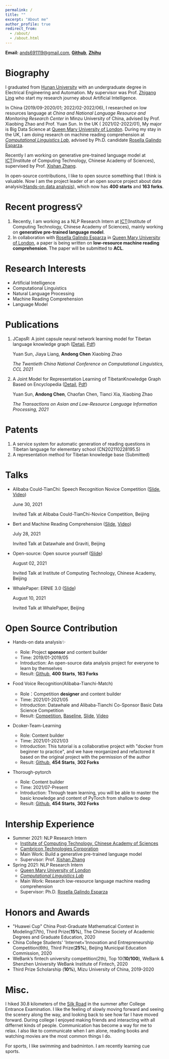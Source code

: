 ```yaml
---
permalink: /
title: ""
excerpt: "About me"
author_profile: true
redirect_from: 
  - /about/
  - /about.html
---
```

**Email:** ands691119@gmail.com, [**Github**](https://github.com/andongBlue), [**Zhihu**](https://www.zhihu.com/people/wang-ya-fei-48)

# Biography 

I graduated from [Hunan University](http://www-en.hnu.edu.cn/) with an undergraduate degree in Electrical Engineering and Automation. My supervisor was Prof. [Zhigang Ling](http://eeit.hnu.edu.cn/info/1307/4568.htm) who start my research journey about Artificial Intelligence.

In China (2019/09-2020/01; 2022/02-2022/06), I researched on low resources language at *China and National Language Resource and Monitoring Research Center* in Minzu University of China, advised by  Prof. Xiaobing Zhao and  Prof. Yuan Sun. In the UK ( 2021/02-2022/01), My major is Big Data Science at [Queen Mary University of London](https://www.qmul.ac.uk/). During my stay in the UK, I am doing research on machine reading comprehension at [*Computational Linguistics Lab*](http://compling.eecs.qmul.ac.uk/), advised by Ph.D. candidate [Rosella Galindo Esparza](https://scholar.google.com/citations?user=oxqjNj8AAAAJ&hl=en).

Recently I am working on generative pre-trained language model at [ICT](http://english.ict.cas.cn/)(Institute of Computing Technology, Chinese Academy of Sciences), supervised by Prof. [Xishan Zhang](http://people.ucas.edu.cn/~zhangxishan?language=en). 

In open-source contributions, I like to open source something that I think is valuable. Now I am the project leader of an open source project about data analysis([Hands-on data analysis](https://github.com/datawhalechina/hands-on-data-analysis)), which now has **400 starts** and **163 forks**.

# Recent progress💡

1. Recently, I am working as a NLP Research Intern  at [ICT](http://english.ict.cas.cn/)(Institute of Computing Technology, Chinese Academy of Sciences), mainly working on **generative pre-trained language model**.
2. In collaboration with [Rosella Galindo Esparza](https://scholar.google.com/citations?user=oxqjNj8AAAAJ&hl=en) in [Queen Mary University of London](http://compling.eecs.qmul.ac.uk/), a paper is being written on **low-resource machine reading comprehension**. The paper will be submitted to **ACL**.

# Research Interests
- Artificial Intelligence
- Computational Linguistics
- Natural Language Processing
- Machine Reading Comprehension
- Language Model

# Publications
1. JCapsR: A joint capsule neural network learning model for Tibetan language knowledge graph ([Detail](https://andongblue.github.io/chenandong.github.io//publication/2010-10-01-paper-title-number-1), [Pdf](https://github.com/andongBlue/chenandong.github.io/blob/master/files/JCapsR.pdf))

    Yuan Sun, Jiaya Liang, **Andong Chen** Xiaobing Zhao

    *The Twentieth China National Conference on Computational Linguistics, CCL 2021* 


2. A Joint Model for Representation Learning of TibetanKnowledge Graph Based on Encyclopedia ([Detail](https://andongblue.github.io/chenandong.github.io//publication/2015-10-01-paper-title-number-2), [Pdf](https://dl.acm.org/doi/abs/10.1145/3447248))

    Yuan Sun, **Andong Chen**, Chaofan Chen, Tianci Xia, Xiaobing Zhao

    *The Transactions on Asian and Low-Resource Language Information Processing, 2021*


# Patents 
1. A service system for automatic generation of reading questions in Tibetan language for elementary school (CN202110228195.5)
2. A representation method for Tibetan knowledge base (Submitted)

# Talks

- Alibaba Could-TianChi: Speech Recognition Novice Competition ([Slide](https://docs.google.com/presentation/d/1-U_QbUO_WDIXtvCo45PnDCRsJa0A3_Ur/edit#slide=id.p31), [Video](https://www.bilibili.com/video/BV1Uq4y1E7Di?p=1))

   June 30, 2021

  Invited Talk at Alibaba Could-TianChi-Novice Competition, Beijing

- Bert and Machine Reading Comprehension ([Slide](https://docs.google.com/presentation/d/1-XsWOw74WX5GOpp9FYv3WieMbH2ZzKCe/edit#slide=id.p1), [Video](https://www.bilibili.com/video/BV1ww411R7D7))

   July 28, 2021

  Invited Talk at Datawhale and Graviti, Beijing

- Open-source: Open source yourself ([Slide](https://docs.google.com/presentation/d/1slOX0JeNf1la_Zw6jF1nXUteH0OFKMmf/edit#slide=id.p1))

   August 02, 2021

  Invited Talk at Institute of Computing Technology, Chinese Academy, Beijing

- WhalePaper: ERNIE 3.0 ([Slide](https://docs.google.com/presentation/d/1eIdTpL9w5-fLGqPDX5ZqX1ErCLYI9hHp/edit))

   August 10, 2021

  Invited Talk at WhalePaper, Beijing

# Open Source Contribution

* Hands-on data analysis✨
  * Role: Project **sponsor** and content builder
  * Time: 2019/01-2019/05
  * Introduction: An open-source data analysis project for everyone to learn by themselves
  * Result: [Github](https://github.com/datawhalechina/hands-on-data-analysis), **400 Starts**, **163 Forks**
* Food Voice Recognition(Alibaba-Tianchi-Match)
  * Role：Competition **designer** and content builder
  * Time: 2021/01-2021/05
  * Introduction: Datawhale and Alibaba-Tianchi Co-Sponsor Basic Data Science Competition
  * Result: [Competition](https://tianchi.aliyun.com/competition/entrance/531887/information), [Baseline](https://github.com/datawhalechina/team-learning-nlp/tree/d897fca06531e60e5e4402d6198020241e43e00b/FoodVoiceRecognition), [Slide](https://docs.google.com/presentation/d/1-U_QbUO_WDIXtvCo45PnDCRsJa0A3_Ur/edit), [Video](https://www.bilibili.com/video/BV1Uq4y1E7Di?p=1)

* Dcoker-Team-Learning 
  * Role: Content builder
  * Time: 2021/01-2021/03
  * Introduction: This tutorial is a collaborative project with "docker from beginner to practice", and we have reorganized and refactored it based on the original project with the permission of the author
  * Result: [Github](https://github.com/datawhalechina/team-learning-program/tree/518aa9c8d5abb0d344583347f58336da68fe5b8d/Docker), **454 Starts**,  **302 Forks**

* Thorough-pytorch 
  * Role: Content builder
  * Time: 2021/07-Present
  * Introduction: Through team learning, you will be able to master the basic knowledge and content of PyTorch from shallow to deep
  * Result: [Github](https://github.com/datawhalechina/thorough-pytorch/tree/f5f450e1f276aaeae202659f007065a927ce6ee3), **454 Starts**, **302 Forks**

# Intership Experience
* Summer 2021: NLP Research Intern
  * [Institute of Computing Technology, Chinese Academy of Sciences](http://english.ict.cas.cn/)
  * [Cambricon Technologies Corporation](https://www.cambricon.com/)
  * Main Work: Build a generative pre-trained language model
  * Supervisor: Prof. [Xishan Zhang](http://people.ucas.edu.cn/~zhangxishan?language=en)
* Spring 2021: NLP Research Intern
  * [Queen Mary University of London](https://www.qmul.ac.uk/)
  * [*Computational Linguistics Lab*](http://compling.eecs.qmul.ac.uk/)
  * Main Work: Research low-resource language machine reading comprehension
  * Supervisor: Ph.D. [Rosella Galindo Esparza](https://scholar.google.com/citations?user=oxqjNj8AAAAJ&hl=en)
  

# Honors and Awards

- "Huawei Cup" China Post-Graduate Mathematical Contest in Modeling(17th), Third Prize(**15%**), The Chinese Society of Academic Degrees and Graduate Education, 2020
- China College Students' 'Internet+'Innovation and Entrepreneurship Competition(6th), Third Prize(**25%**), Beijing Municipal Education Commission, 2020
- WeBank’s fintech university competition(2th), Top 10(**10/100**), WeBank & Shenzhen University WeBank Institute of Fintech, 2020
- Third Prize Scholarship (**10%**), Mizu University of China, 2019-2020

# Misc.
I hiked 30.8 kilometers of the [Silk Road](https://en.wikipedia.org/wiki/Silk_Road) in the summer after College Entrance Examination. I like the feeling of slowly moving forward and seeing the scenery along the way, and looking back to see how far I have moved forward. During college I enjoyed making friends and interacting with all differnet kinds of people. Communication has become a way for me to relax. I also like to communicate when I am alone, reading books and watching movies are the most common things I do.

For sports, I like swimming and badminton. I am recently learning cue sports.


